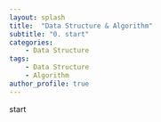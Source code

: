 ```yaml
---
layout: splash
title:  "Data Structure & Algorithm"
subtitle: "0. start"
categories:
    - Data Structure
tags:
    - Data Structure
    - Algorithm
author_profile: true
---
```



start
